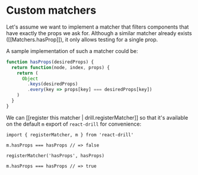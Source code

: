 # Custom matchers

Let's assume we want to implement a matcher that filters components that have
exactly the props we ask for. Although a similar matcher already exists
([[Matchers.hasProp]]), it only allows testing for a single prop.

A sample implementation of such a matcher could be:

```javascript
function hasProps(desiredProps) {
  return function(node, index, props) {
    return (
      Object
        .keys(desiredProps)
        .every(key => props[key] === desiredProps[key])
    )
  }
}
```

We can [[register this matcher | drill.registerMatcher]] so that it's available
on the default `m` export of `react-drill` for convenience:

    import { registerMatcher, m } from 'react-drill'

    m.hasProps === hasProps // => false
    
    registerMatcher('hasProps', hasProps)

    m.hasProps === hasProps // => true